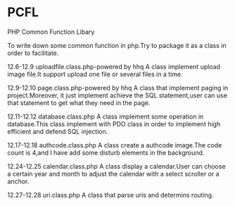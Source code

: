 PCFL
====

PHP Common Function Libary

To write down some common function in php.Try to package it as a class in order to facilitate.

12.6-12.9
uploadfile.class.php-powered by hhq
A class implement upload image file.It support upload one file or several files in a time.

12.9-12.10
page.class.php-powered by hhq
A class that implement paging in project.Moreover, it just implement achieve the SQL statement,user can use that statement to get what they need in the page.

12.11-12.12
database.class.php
A class implement some operation in database.This class implement with PDO class in order to implement high efficient and defend SQL injection.

12.17-12.18
authcode.class.php
A class create a authcode image.The code count is 4,and I have add some disturb elements in the background.

12.24-12.25
calendar.class.php
A class display a calendar.User can choose a certain year and month to adjust the calendar with a select scroller or a anchor.

12.27-12.28
uri.class.php
A class that parse uris and determins routing.
